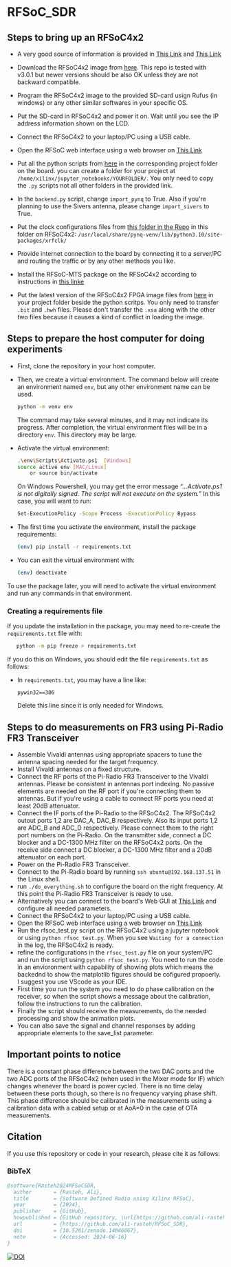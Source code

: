 # RFSoC_SDR

## Steps to bring up an RFSoC4x2

- A very good source of information is provided in [This Link](https://github.com/nyu-wireless/mmwsdr) and [This Link](https://github.com/nyu-wireless/mmwsdr/tree/main/Lessons%20for%20RFSoC)

- Download the RFSoC4x2 image from [here](https://www.pynq.io/boards.html). This repo is tested with v3.0.1 but newer versions should be also OK unless they are not backward compatible.
- Program the RFSoC4x2 image to the provided SD-card usign Rufus (in windows) or any other similar softwares in your specific OS.
- Put the SD-card in RFSoC4x2 and power it on. Wait until you see the IP address information shown on the LCD.
- Connect the RFSoC4x2 to your laptop/PC using a USB cable.
- Open the RFSoC web interface using a web browser on [This Link](http://192.168.3.1:9090/lab/)
- Put all the python scripts from [here](https://github.com/ali-rasteh/RFSoC_SDR/tree/main/python) in the corresponding project folder on the board. you can create a folder for your project at `/home/xilinx/jupyter_notebooks/YOURFOLDER/`. You only need to copy the `.py` scripts not all other folders in the provided link.
- In the `backend.py` script, change `import_pynq` to True. Also if you're planning to use the Sivers antenna, please change `import_sivers` to True.
- Put the clock configurations files from [this folder in the Repo](https://github.com/ali-rasteh/RFSoC_SDR/tree/main/rfsoc/rfsoc4x2_clock_configs) in this folder on RFSoC4x2: `/usr/local/share/pynq-venv/lib/python3.10/site-packages/xrfclk/`
- Provide internet connection to the board by connecting it to a server/PC and routing the traffic or by any other methods you like. 
- Install the RFSoC-MTS package on the RFSoC4x2 according to instructions in [this linke](https://github.com/Xilinx/RFSoC-MTS/tree/main)
- Put the latest version of the RFSoC4x2 FPGA image files from [here](https://github.com/ali-rasteh/RFSoC_SDR/tree/main/vivado/sounder_fr3_if_ddr4_mimo_4x2/builds) in your project folder beside the python scritps. You only need to transfer `.bit` and `.hwh` files. Please don't transfer the `.xsa` along with the other two files because it causes a kind of conflict in loading the image.


## Steps to prepare the host computer for doing experiments
*  First, clone the repository in your host computer.
*  Then, we create a virtual environment.  The command below will
create an environment named `env`,
but any other environment name can be used.


    ~~~bash
    python -m venv env
    ~~~
    The command may take several minutes, and it may not indicate
    its progress.
    After completion, the virtual environment files will be in a
    directory `env`.  This directory may be large.
* Activate the virtual environment:

    ~~~bash
    .\env\Scripts\Activate.ps1  [Windows]
    source active env [MAC/Linux]
        or source bin/activate
    ~~~
   On Windows Powershell, you may get the error message
   *“...Activate.ps1 is not digitally signed. The script will not execute on the system.”*
   In this case, you will want to run:
   ~~~bash
   Set-ExecutionPolicy -Scope Process -ExecutionPolicy Bypass
   ~~~
   
* The first time you activate the environment, install the
package requirements:

    ~~~bash
    (env) pip install -r requirements.txt
    ~~~

*  You can exit the virtual environment with:
    
    ~~~bash
    (env) deactivate
    ~~~


To use the package later, you will need to activate the
virtual environment and run any commands in that environment.

### Creating a requirements file
If you update the installation in the package, you may need to re-create the
`requirements.txt` file with:

~~~bash
   python -m pip freeze > requirements.txt
~~~

If you do this on Windows, you should edit the file `requirements.txt`
as follows:

* In `requirements.txt`, you may have a line like:

    ~~~
    pywin32==306
    ~~~
    Delete this line since it is only needed for Windows.


## Steps to do measurements on FR3 using Pi-Radio FR3 Transceiver

- Assemble Vivaldi antennas using appropriate spacers to tune the antenna spacing needed for the target frequency.
- Install Vivaldi antennas on a fixed structure.
- Connect the RF ports of the Pi-Radio FR3 Transceiver to the Vivaldi antennas. Please be consistent in antennas port indexing. No passive elements are needed on the RF port if you're connecting them to antennas. But if you're using a cable to connect RF ports you need at least 20dB attenuator.
- Connect the IF ports of the Pi-Radio to the RFSoC4x2. The RFSoC4x2 outout ports 1,2 are DAC_A, DAC_B respectively. Also its input ports 1,2 are ADC_B and ADC_D respectively. Please connect them to the right port numbers on the Pi-Radio. On the transmitter side, connect a DC blocker and a DC-1300 MHz filter on the RFSoC4x2 ports. On the receive side connect a DC blocker, a DC-1300 MHz filter and a 20dB attenuator on each port.
- Power on the Pi-Radio FR3 Transceiver.
- Connect to the Pi-Radio board by running `ssh ubuntu@192.168.137.51` in the Linux shell.
- run `./do_everything.sh` to configure the board on the right frequency. At this point the Pi-Radio FR3 Transceiver is ready to use.
- Alternatively you can connect to the board's Web GUI at [This Link](http://192.168.137.51:5006) and configure all needed parameters.
- Connect the RFSoC4x2 to your laptop/PC using a USB cable.
- Open the RFSoC web interface using a web browser on [This Link](http://192.168.3.1:9090/lab/)
- Run the rfsoc_test.py script on the RFSoC4x2 using a jupyter notebook or using `python rfsoc_test.py`. When you see `Waiting for a connection` in the log, the RFSoC4x2 is ready.
- refine the configurations in the `rfsoc_test.py` file on your system/PC and run the script using `python rfsoc_test.py`. You need to run the code in an envioronment with capability of showing plots which means the backednd to show the matplotlib figures should be cofigured propoerly. I suggest you use VScode as your IDE.
- First time you run the system you need to do phase calibration on the receiver, so when the script shows a message about the calibration, follow the instructions to run the calibration.
- Finally the script should receive the measurements, do the needed processing and show the animation plots.
- You can also save the signal and channel responses by adding appropriate elements to the save_list parameter.



## Important points to notice
There is a constant phase difference between the two DAC ports and the two ADC ports of the RFSoC4x2 (when used in the Mixer mode for IF) which changes whenever the board is power cycled. There is no time delay between these ports though, so there is no frequency varying phase shift. This phase difference should be calibrated in the measurements using a calibration data with a cabled setup or at AoA=0 in the case of OTA measurements.



## Citation

If you use this repository or code in your research, please cite it as follows:

### BibTeX
```bibtex
@software{Rasteh2024RFSoCSDR,
  author       = {Rasteh, Ali},
  title        = {Software Defined Radio using Xilinx RFSoC},
  year         = {2024},
  publisher    = {GitHub},
  howpublished = {GitHub repository, \url{https://github.com/ali-rasteh/RFSoC_SDR}},
  url          = {https://github.com/ali-rasteh/RFSoC_SDR},
  doi          = {10.5281/zenodo.14846067},
  note         = {Accessed: 2024-06-16}
}
```

[![DOI](https://zenodo.org/badge/821517620.svg)](https://doi.org/10.5281/zenodo.14846067)
